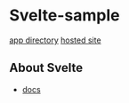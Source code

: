 # Svelte-sample

[app directory](./app/)
[hosted site](https://hiromaily.github.io/svelte-sample/)

## About Svelte

- [docs](https://github.com/hiromaily/documents/blob/main/frontend/framework/svelte.md)
